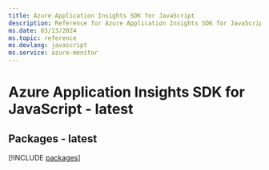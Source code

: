 ```yaml
---
title: Azure Application Insights SDK for JavaScript
description: Reference for Azure Application Insights SDK for JavaScript
ms.date: 03/13/2024
ms.topic: reference
ms.devlang: javascript
ms.service: azure-monitor
---
```

# Azure Application Insights SDK for JavaScript - latest
## Packages - latest
[!INCLUDE [packages](application-insights-index.md)]